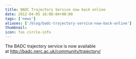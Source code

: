 ```yaml
---
title: BADC Trajectory Service now back online
date: 2012-04-05 16:08:04+00:00
tags: ['news']
aliases: ['/blog/badc-trajectory-service-now-back-online']
thumbnail: 
icon: fas circle-info
---
```

The BADC trajectory service is now available at <http://badc.nerc.ac.uk/community/trajectory/>

